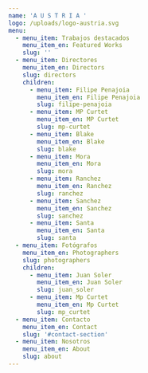 ```yaml
---
name: 'A U S T R I A '
logo: /uploads/logo-austria.svg
menu:
  - menu_item: Trabajos destacados
    menu_item_en: Featured Works
    slug: ''
  - menu_item: Directores
    menu_item_en: Directors
    slug: directors
    children:
      - menu_item: Filipe Penajoia
        menu_item_en: Filipe Penajoia
        slug: filipe-penajoia
      - menu_item: MP Curtet
        menu_item_en: MP Curtet
        slug: mp-curtet
      - menu_item: Blake
        menu_item_en: Blake
        slug: blake
      - menu_item: Mora
        menu_item_en: Mora
        slug: mora
      - menu_item: Ranchez
        menu_item_en: Ranchez
        slug: ranchez
      - menu_item: Sanchez
        menu_item_en: Sanchez
        slug: sanchez
      - menu_item: Santa
        menu_item_en: Santa
        slug: santa
  - menu_item: Fotógrafos
    menu_item_en: Photographers
    slug: photographers
    children:
      - menu_item: Juan Soler
        menu_item_en: Juan Soler
        slug: juan_soler
      - menu_item: Mp Curtet
        menu_item_en: Mp Curtet
        slug: mp_curtet
  - menu_item: Contacto
    menu_item_en: Contact
    slug: '#contact-section'
  - menu_item: Nosotros
    menu_item_en: About
    slug: about
---
```


